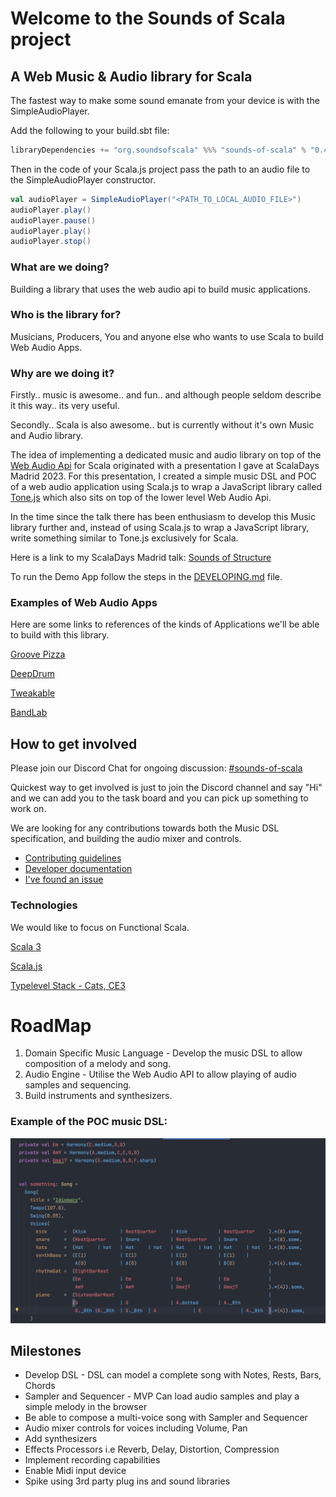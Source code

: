 # Welcome to the Sounds of Scala project

## A Web Music & Audio library for Scala

The fastest way to make some sound emanate from your device is with the SimpleAudioPlayer.

Add the following to your build.sbt file:

```scala 3
libraryDependencies += "org.soundsofscala" %%% "sounds-of-scala" % "0.4.1"
```
Then in the code of your Scala.js project pass the path to an audio file to the SimpleAudioPlayer constructor.

```scala 3
val audioPlayer = SimpleAudioPlayer("<PATH_TO_LOCAL_AUDIO_FILE>")
audioPlayer.play()
audioPlayer.pause()
audioPlayer.play()
audioPlayer.stop()
```


### What are we doing?
Building a library that uses the web audio api to build music applications. 

### Who is the library for?
Musicians, Producers, You and anyone else who wants to use Scala to build Web Audio Apps.

### Why are we doing it?
Firstly.. music is awesome.. and fun.. and although people seldom describe it this way.. its very useful. 

Secondly.. Scala is also awesome.. but is currently without it's own Music and Audio library.

The idea of implementing a dedicated music and audio library on top of the [Web Audio Api](https://developer.mozilla.org/en-US/docs/Web/API/Web_Audio_API) for Scala originated with a presentation I gave at ScalaDays Madrid 2023.
For this presentation, I created a simple music DSL and POC of a web audio application using Scala.js to wrap a JavaScript library called [Tone.js](https://tonejs.github.io/) which also sits on top of the lower level Web Audio Api. 

In the time since the talk there has been enthusiasm to develop this Music library further and, instead of using Scala.js to wrap a JavaScript library, write something similar to Tone.js exclusively for Scala. 

Here is a link to my ScalaDays Madrid talk: [Sounds of Structure](https://www.youtube.com/watch?v=L4rf_QUD7nw&t=253s)

To run the Demo App follow the steps in the [DEVELOPING.md](./DEVELOPING.md) file.

### Examples of Web Audio Apps

Here are some links to references of the kinds of Applications we'll be able to build with this library.

[Groove Pizza](https://apps.musedlab.org/groovepizza/?museid=g-ynenctF&)

[DeepDrum](https://gogulilango.com/software/deep-drum)

[Tweakable](https://tweakable.org/)

[BandLab](https://www.bandlab.com/)


## How to get involved

Please join our Discord Chat for ongoing discussion: [#sounds-of-scala](https://discord.gg/g2vYRAUjVW)

Quickest way to get involved is just to join the Discord channel and say "Hi" and we can add you to the task board and you can pick up something to work on. 

We are looking for any contributions towards both the Music DSL specification, and building the audio mixer and controls.

* [Contributing guidelines](./CONTRIBUTING.md)
* [Developer documentation](./DEVELOPING.md)
* [I've found an issue](https://github.com/pauliamgiant/sounds-of-scala/issues)

### Technologies

We would like to focus on Functional Scala.

[Scala 3](https://scala-lang.org/api/3.x/)

[Scala.js](https://www.scala-js.org/)

[Typelevel Stack - Cats, CE3](https://typelevel.org/)

# RoadMap
1. Domain Specific Music Language - Develop the music DSL to allow composition of a melody and song.
2. Audio Engine - Utilise the Web Audio API to allow playing of audio samples and sequencing.
3. Build instruments and synthesizers.

### Example of the POC music DSL:

![dsl-example.png](dsl-example.png)

## Milestones
- Develop DSL - DSL can model a complete song with Notes, Rests, Bars, Chords
- Sampler and Sequencer - MVP Can load audio samples and play a simple melody in the browser
- Be able to compose a multi-voice song with Sampler and Sequencer
- Audio mixer controls for voices including Volume, Pan
- Add synthesizers
- Effects Processors i.e Reverb, Delay, Distortion, Compression
- Implement recording capabilities
- Enable Midi input device
- Spike using 3rd party plug ins and sound libraries

